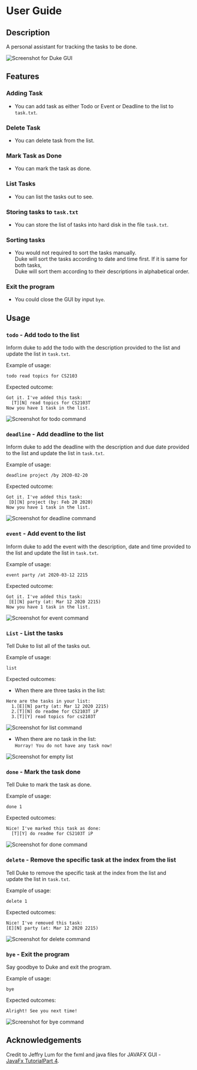 # User Guide

## Description
A personal assistant for tracking the tasks to be done.

<img src="Ui.png" alt="Screenshot for Duke GUI" about="Screenshot for Duke GUI" align="center">

## Features 

### Adding Task
* You can add task as either Todo or Event or Deadline to the list to `task.txt`.

### Delete Task
* You can delete task from the list.

### Mark Task as Done
* You can mark the task as done.

### List Tasks
* You can list the tasks out to see.

### Storing tasks to `task.txt`
* You can store the list of tasks into hard disk in the file `task.txt`.

### Sorting tasks
* You would not required to sort the tasks manually. <br/>
Duke will sort the tasks according to date and time first. If it is same for both tasks, <br/> 
Duke will sort them according to their descriptions in alphabetical order.

### Exit the program
* You could close the GUI by input `bye`.

## Usage

### `todo` - Add todo to the list

Inform duke to add the todo with the description provided to the list and update the list in `task.txt`.

Example of usage:

`todo read topics for CS2103`

Expected outcome:

```
Got it. I've added this task: 
  [T][N] read topics for CS2103T
Now you have 1 task in the list.
```


<img src="images/Todo.png" alt="Screenshot for todo command" about="Screenshot for todo command" align="center">

### `deadline` - Add deadline to the list

Inform duke to add the deadline with the description and due date provided to the list 
and update the list in `task.txt`. 

Example of usage:

`deadline project /by 2020-02-20`

Expected outcome:

```
Got it. I've added this task:
 [D][N] project (by: Feb 20 2020)
Now you have 1 task in the list.
```

<img src="images/Deadline.png" alt="Screenshot for deadline command" about="Screenshot for deadline command" align="center">

### `event` - Add event to the list

Inform duke to add the event with the description, date and time provided to the list 
and update the list in `task.txt`. 

Example of usage:

`event party /at 2020-03-12 2215`

Expected outcome:

```
Got it. I've added this task:
 [E][N] party (at: Mar 12 2020 2215)
Now you have 1 task in the list.
```

<img src="images/Event.png" alt="Screenshot for event command" about="Screenshot for event command" align="center">

### `List` - List the tasks

Tell Duke to list all of the tasks out.

Example of usage:
 
`list`

Expected outcomes:

* When there are three tasks in the list:<br/>
```
Here are the tasks in your list:
  1.[E][N] party (at: Mar 12 2020 2215)
  2.[T][N] do readme for CS2103T iP
  3.[T][Y] read topics for cs2103T
```

<img src="images/List.png" alt="Screenshot for list command" about="Screenshot for list command" align="center">

* When there are no task in the list: <br/>
`Horray! You do not have any task now!`

<img src="images/ListWithNoTask.png" alt="Screenshot for empty list" about="Screenshot for empty list" align="center">

### `done` - Mark the task done

Tell Duke to mark the task as done.

Example of usage: 

`done 1`

Expected outcomes:

```
Nice! I've marked this task as done:
  [T][Y] do readme for CS2103T iP
```

<img src="images/Done.png" alt="Screenshot for done command" about="Screenshot for done command" align="center">

### `delete` - Remove the specific task at the index from the list

Tell Duke to remove the specific task at the index from the list and <br/>
 update the list in `task.txt`.

Example of usage: 

`delete 1`

Expected outcomes:

```
Nice! I've removed this task: 
[E][N] party (at: Mar 12 2020 2215)
```

<img src="images/Delete.png" alt="Screenshot for delete command" about="Screenshot for delete command" align="center">

### `bye` - Exit the program
 
 Say goodbye to Duke and exit the program.
 
 Example of usage: 
 
 `bye`
 
 Expected outcomes:
 
 `Alright! See you next time!`
 
<img src="images/Bye.png" alt="Screenshot for bye command" about="Screenshot for bye command" align="center">

## Acknowledgements
Credit to Jeffry Lum for the fxml and java files for JAVAFX GUI - <br/>
[JavaFx TutorialPart 4](https://github.com/nus-cs2103-AY1920S2/duke/blob/master/tutorials/javaFxTutorialPart4.md).
